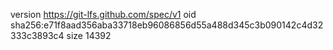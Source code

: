 version https://git-lfs.github.com/spec/v1
oid sha256:e71f8aad356aba33718eb96086856d55a488d345c3b090142c4d32333c3893c4
size 14392
